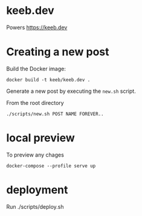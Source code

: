 # keeb.dev

Powers https://keeb.dev

# Creating a new post

Build the Docker image:

`docker build -t keeb/keeb.dev .`

Generate a new post by executing the `new.sh` script.

From the root directory

`./scripts/new.sh POST NAME FOREVER..`



# local preview
To preview any chages

`docker-compose --profile serve up`


# deployment

Run ./scripts/deploy.sh

